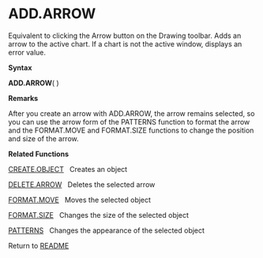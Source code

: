 # ADD.ARROW

Equivalent to clicking the Arrow button on the Drawing toolbar. Adds an
arrow to the active chart. If a chart is not the active window, displays
an error value.

**Syntax**

**ADD.ARROW**( )

**Remarks**

After you create an arrow with ADD.ARROW, the arrow remains selected, so
you can use the arrow form of the PATTERNS function to format the arrow
and the FORMAT.MOVE and FORMAT.SIZE functions to change the position and
size of the arrow.

**Related Functions**

[CREATE.OBJECT](CREATE.OBJECT.md)&nbsp;&nbsp;&nbsp;Creates an object

[DELETE.ARROW](DELETE.ARROW.md)&nbsp;&nbsp;&nbsp;Deletes the selected arrow

[FORMAT.MOVE](FORMAT.MOVE.md)&nbsp;&nbsp;&nbsp;Moves the selected object

[FORMAT.SIZE](FORMAT.SIZE.md)&nbsp;&nbsp;&nbsp;Changes the size of the selected object

[PATTERNS](PATTERNS.md)&nbsp;&nbsp;&nbsp;Changes the appearance of the selected object



Return to [README](README.md#A)

